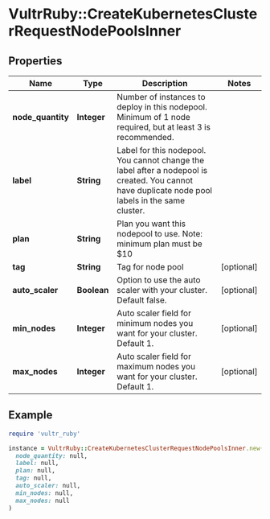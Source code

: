 # VultrRuby::CreateKubernetesClusterRequestNodePoolsInner

## Properties

| Name | Type | Description | Notes |
| ---- | ---- | ----------- | ----- |
| **node_quantity** | **Integer** | Number of instances to deploy in this nodepool. Minimum of 1 node required, but at least 3 is recommended. |  |
| **label** | **String** | Label for this nodepool. You cannot change the label after a nodepool is created. You cannot have duplicate node pool labels in the same cluster. |  |
| **plan** | **String** | Plan you want this nodepool to use. Note: minimum plan must be $10 |  |
| **tag** | **String** | Tag for node pool | [optional] |
| **auto_scaler** | **Boolean** | Option to use the auto scaler with your cluster. Default false. | [optional] |
| **min_nodes** | **Integer** | Auto scaler field for minimum nodes you want for your cluster. Default 1. | [optional] |
| **max_nodes** | **Integer** | Auto scaler field for maximum nodes you want for your cluster. Default 1. | [optional] |

## Example

```ruby
require 'vultr_ruby'

instance = VultrRuby::CreateKubernetesClusterRequestNodePoolsInner.new(
  node_quantity: null,
  label: null,
  plan: null,
  tag: null,
  auto_scaler: null,
  min_nodes: null,
  max_nodes: null
)
```

